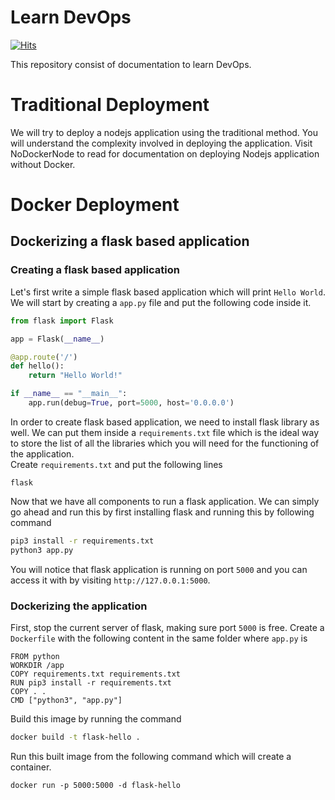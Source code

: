 # Learn DevOps
[![Hits](https://hits.seeyoufarm.com/api/count/incr/badge.svg?url=https%3A%2F%2Fgithub.com%2FUnpredictablePrashant%2FLearnDevOps&count_bg=%2379C83D&title_bg=%23555555&icon=&icon_color=%23E7E7E7&title=hits&edge_flat=false)](https://hits.seeyoufarm.com)

This repository consist of documentation to learn DevOps.


# Traditional Deployment
We will try to deploy a nodejs application using the traditional method. You will understand the complexity involved in deploying the application.
Visit NoDockerNode to read for documentation on deploying Nodejs application without Docker.


# Docker Deployment

## Dockerizing a flask based application

### Creating a flask based application

Let's first write a simple flask based application which will print `Hello World`. We will start by creating a `app.py` file and put the following code inside it.

```python
from flask import Flask

app = Flask(__name__)

@app.route('/')
def hello():
    return "Hello World!"

if __name__ == "__main__":
    app.run(debug=True, port=5000, host='0.0.0.0')
```

In order to create flask based application, we need to install flask library as well. We can put them inside a `requirements.txt` file which is the ideal way to store the list of all the libraries which you will need for the functioning of the application.<br>
Create `requirements.txt` and put the following lines
```
flask
```

Now that we have all components to run a flask application. We can simply go ahead and run this by first installing flask and running this by following command
```bash
pip3 install -r requirements.txt
python3 app.py
```

You will notice that flask application is running on port `5000` and you can access it with by visiting `http://127.0.0.1:5000`.

### Dockerizing the application

First, stop the current server of flask, making sure port `5000` is free. Create a `Dockerfile` with the following content in the same folder where `app.py` is

```docker
FROM python
WORKDIR /app
COPY requirements.txt requirements.txt
RUN pip3 install -r requirements.txt
COPY . .
CMD ["python3", "app.py"]
```

Build this image by running the command
```bash
docker build -t flask-hello .
```

Run this built image from the following command which will create a container.
```
docker run -p 5000:5000 -d flask-hello
```
